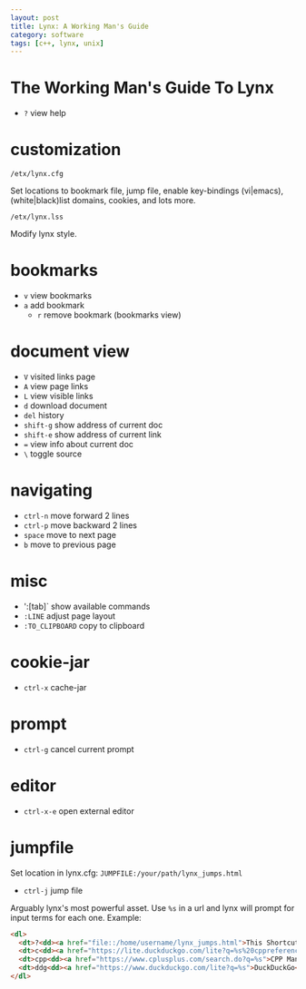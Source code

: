 ```yaml
---
layout: post
title: Lynx: A Working Man's Guide
category: software
tags: [c++, lynx, unix]
---
```



# The Working Man's Guide To Lynx

* `?` view help

# customization

`/etx/lynx.cfg`

Set locations to bookmark file, jump file, enable key-bindings (vi|emacs), (white|black)list domains, cookies, and lots more.

`/etx/lynx.lss`

Modify lynx style.

# bookmarks
* `v` view bookmarks
* `a` add bookmark
  * `r` remove bookmark (bookmarks view)

# document view
* `V` visited links page
* `A` view page links
* `L` view visible links
* `d` download document
* `del` history
* `shift-g` show address of current doc
* `shift-e` show address of current link
* `=` view info about current doc
* `\` toggle source

# navigating
* `ctrl-n` move forward 2 lines
* `ctrl-p` move backward 2 lines
* `space` move to next page
* `b` move to previous page

# misc
* ':[tab]` show available commands
* `:LINE` adjust page layout
* `:TO_CLIPBOARD` copy to clipboard

# cookie-jar
* `ctrl-x` cache-jar

# prompt
* `ctrl-g` cancel current prompt

# editor
* `ctrl-x-e` open external editor

# jumpfile

Set location in lynx.cfg: `JUMPFILE:/your/path/lynx_jumps.html`

* `ctrl-j` jump file

Arguably lynx's most powerful asset. Use `%s` in a url and lynx will prompt for
input terms for each one.
Example: 

```html
<dl> 
  <dt>?<dd><a href="file::/home/username/lynx_jumps.html">This Shortcut List</a>
  <dt>c<dd><a href="https://lite.duckduckgo.com/lite?q=%s%20cppreference.com">CPP Reference</a>
  <dt>cpp<dd><a href="https://www.cplusplus.com/search.do?q=%s">CPP Manual(search)</a>
  <dt>ddg<dd><a href="https://www.duckduckgo.com/lite?q=%s">DuckDuckGo</a>
</dl>

